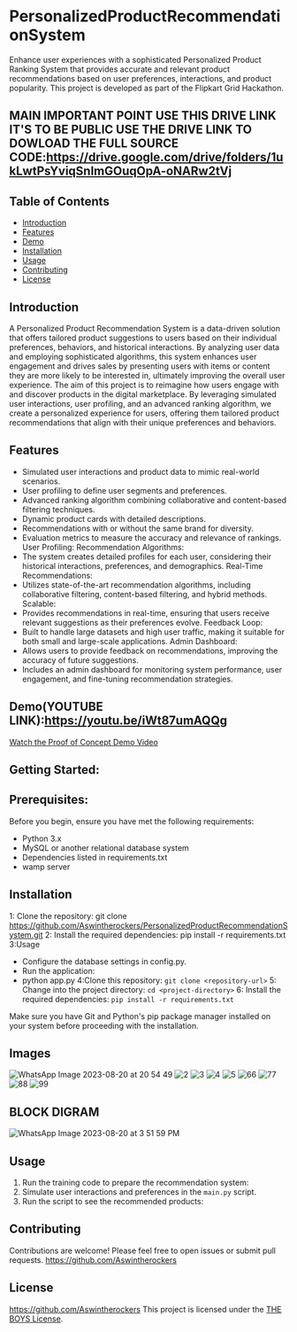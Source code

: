 # PersonalizedProductRecommendationSystem

Enhance user experiences with a sophisticated Personalized Product Ranking System that provides accurate and relevant product recommendations based on user preferences, interactions, and product popularity. This project is developed as part of the Flipkart Grid Hackathon.
## MAIN IMPORTANT POINT USE THIS DRIVE LINK IT'S TO BE PUBLIC USE THE DRIVE LINK TO DOWLOAD THE FULL SOURCE CODE:https://drive.google.com/drive/folders/1ukLwtPsYviqSnImGOuqOpA-oNARw2tVj
## Table of Contents
- [Introduction](#introduction)
- [Features](#features)
- [Demo](#demo)
- [Installation](#installation)
- [Usage](#usage)
- [Contributing](#contributing)
- [License](#license)

## Introduction
A Personalized Product Recommendation System is a data-driven solution that offers tailored product suggestions to users based on their individual preferences, behaviors, and historical interactions. By analyzing user data and employing sophisticated algorithms, this system enhances user engagement and drives sales by presenting users with items or content they are more likely to be interested in, ultimately improving the overall user experience.
The aim of this project is to reimagine how users engage with and discover products in the digital marketplace. By leveraging simulated user interactions, user profiling, and an advanced ranking algorithm, we create a personalized experience for users, offering them tailored product recommendations that align with their unique preferences and behaviors.

## Features

- Simulated user interactions and product data to mimic real-world scenarios.
- User profiling to define user segments and preferences.
- Advanced ranking algorithm combining collaborative and content-based filtering techniques.
- Dynamic product cards with detailed descriptions.
- Recommendations with or without the same brand for diversity.
- Evaluation metrics to measure the accuracy and relevance of rankings.
User Profiling:
Recommendation Algorithms:
 - The system creates detailed profiles for each user, considering their historical interactions, preferences, and demographics.
Real-Time Recommendations:
 - Utilizes state-of-the-art recommendation algorithms, including collaborative filtering, content-based filtering, and hybrid methods.
Scalable: 
 - Provides recommendations in real-time, ensuring that users receive relevant suggestions as their preferences evolve.
Feedback Loop:
  - Built to handle large datasets and high user traffic, making it suitable for both small and large-scale applications.
Admin Dashboard:
  - Allows users to provide feedback on recommendations, improving the accuracy of future suggestions.
  - Includes an admin dashboard for monitoring system performance, user engagement, and fine-tuning recommendation strategies.
## Demo(YOUTUBE LINK):https://youtu.be/iWt87umAQQg
[Watch the Proof of Concept Demo Video](https://youtu.be/iWt87umAQQg)
## Getting Started:
## Prerequisites:
Before you begin, ensure you have met the following requirements:

- Python 3.x
- MySQL or another relational database system
- Dependencies listed in requirements.txt
- wamp server

## Installation
1: Clone the repository: git clone https://github.com/Aswintherockers/PersonalizedProductRecommendationSystem.git
2: Install the required dependencies: pip install -r requirements.txt
3:Usage
  - Configure the database settings in config.py.
  - Run the application:
  - python app.py
4:Clone this repository:  `git clone <repository-url>`
5: Change into the project directory: `cd <project-directory>`
6: Install the required dependencies: `pip install -r requirements.txt`

Make sure you have Git and Python's pip package manager installed on your system before proceeding with the installation.

## Images
![WhatsApp Image 2023-08-20 at 20 54 49](https://github.com/Aswintherockers/PersonalizedProductRecommendationSystem/assets/110334860/fe0a0b62-126d-4fbb-bfe7-d4cd7f76b23d)
![2](https://github.com/Aswintherockers/PersonalizedProductRecommendationSystem/assets/110334860/ad39e92b-9ef7-435c-be14-33cc932bf3f9)
![3](https://github.com/Aswintherockers/PersonalizedProductRecommendationSystem/assets/110334860/86bb0d06-e7da-4b54-a665-bdf2ba8bfbd4)
![4](https://github.com/Aswintherockers/PersonalizedProductRecommendationSystem/assets/110334860/c2beb0e9-8eb0-41e8-be7c-f0cf58f3f227)
![5](https://github.com/Aswintherockers/PersonalizedProductRecommendationSystem/assets/110334860/2e3ffa9f-5093-4eec-a308-222df0609628)
![66](https://github.com/Aswintherockers/PersonalizedProductRecommendationSystem/assets/110334860/941c455d-6c47-4bb6-b9b3-c84233576631)
![77](https://github.com/Aswintherockers/PersonalizedProductRecommendationSystem/assets/110334860/25dba739-72e0-4ffd-a6b4-767e1a6a450d)
![88](https://github.com/Aswintherockers/PersonalizedProductRecommendationSystem/assets/110334860/1bc56b3e-e6a1-4885-baba-a1f73241f0f1)
![99](https://github.com/Aswintherockers/PersonalizedProductRecommendationSystem/assets/110334860/2f52b419-3325-47b4-9619-12fe08f3c888)

## BLOCK DIGRAM
![WhatsApp Image 2023-08-20 at 3 51 59 PM](https://github.com/Aswintherockers/PersonalizedProductRecommendationSystem/assets/110334860/fd32c188-562f-4ac5-b2e4-37c780376f7c)

## Usage

1. Run the training code to prepare the recommendation system:
2. Simulate user interactions and preferences in the `main.py` script.
3. Run the script to see the recommended products:

## Contributing

Contributions are welcome! Please feel free to open issues or submit pull requests.
https://github.com/Aswintherockers

## License
https://github.com/Aswintherockers
This project is licensed under the [THE BOYS License](LICENSE).
